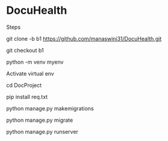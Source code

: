 # DocuHealth

Steps

git clone -b b1 https://github.com/manaswini31/DocuHealth.git


git checkout b1


python -m venv myenv


Activate virtual env


cd DocProject


pip install req.txt

python manage.py makemigrations

python manage.py migrate

python manage.py runserver

